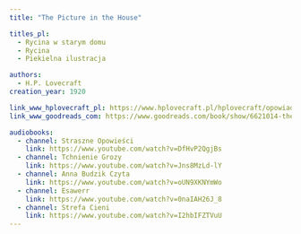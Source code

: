 ```yaml
---
title: "The Picture in the House"

titles_pl:
  - Rycina w starym domu
  - Rycina
  - Piekielna ilustracja

authors:
  - H.P. Lovecraft
creation_year: 1920

link_www_hplovecraft_pl: https://www.hplovecraft.pl/hplovecraft/opowiadania-nowele-powiesci/the-picture-in-the-house/
link_www_goodreads_com: https://www.goodreads.com/book/show/6621014-the-picture-in-the-house

audiobooks:
  - channel: Straszne Opowieści
    link: https://www.youtube.com/watch?v=DfHvP2QgjBs 
  - channel: Tchnienie Grozy
    link: https://www.youtube.com/watch?v=Jns8MzLd-lY
  - channel: Anna Budzik Czyta
    link: https://www.youtube.com/watch?v=oUN9XKNYmWo
  - channel: Esawerr
    link: https://www.youtube.com/watch?v=0naIAH26J_8
  - channel: Strefa Cieni
    link: https://www.youtube.com/watch?v=I2hbIFZTVuU
---
```


